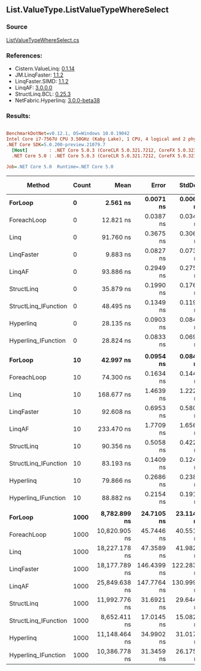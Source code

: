﻿## List.ValueType.ListValueTypeWhereSelect

### Source
[ListValueTypeWhereSelect.cs](../LinqBenchmarks/List/ValueType/ListValueTypeWhereSelect.cs)

### References:
- Cistern.ValueLinq: [0.1.14](https://www.nuget.org/packages/Cistern.ValueLinq/0.1.14)
- JM.LinqFaster: [1.1.2](https://www.nuget.org/packages/JM.LinqFaster/1.1.2)
- LinqFaster.SIMD: [1.1.2](https://www.nuget.org/packages/LinqFaster.SIMD/1.0.3)
- LinqAF: [3.0.0.0](https://www.nuget.org/packages/LinqAF/3.0.0.0)
- StructLinq.BCL: [0.25.3](https://www.nuget.org/packages/StructLinq.BCL/0.25.3)
- NetFabric.Hyperlinq: [3.0.0-beta38](https://www.nuget.org/packages/NetFabric.Hyperlinq/3.0.0-beta38)

### Results:
``` ini

BenchmarkDotNet=v0.12.1, OS=Windows 10.0.19042
Intel Core i7-7567U CPU 3.50GHz (Kaby Lake), 1 CPU, 4 logical and 2 physical cores
.NET Core SDK=5.0.200-preview.21079.7
  [Host]        : .NET Core 5.0.3 (CoreCLR 5.0.321.7212, CoreFX 5.0.321.7212), X64 RyuJIT
  .NET Core 5.0 : .NET Core 5.0.3 (CoreCLR 5.0.321.7212, CoreFX 5.0.321.7212), X64 RyuJIT

Job=.NET Core 5.0  Runtime=.NET Core 5.0  

```
|               Method | Count |          Mean |       Error |      StdDev | Ratio | RatioSD |   Gen 0 | Gen 1 | Gen 2 | Allocated |
|--------------------- |------ |--------------:|------------:|------------:|------:|--------:|--------:|------:|------:|----------:|
|              **ForLoop** |     **0** |      **2.561 ns** |   **0.0071 ns** |   **0.0067 ns** |  **1.00** |    **0.00** |       **-** |     **-** |     **-** |         **-** |
|          ForeachLoop |     0 |     12.821 ns |   0.0387 ns |   0.0343 ns |  5.01 |    0.02 |       - |     - |     - |         - |
|                 Linq |     0 |     91.760 ns |   0.3675 ns |   0.3069 ns | 35.83 |    0.18 |  0.1339 |     - |     - |     280 B |
|           LinqFaster |     0 |      9.883 ns |   0.0827 ns |   0.0733 ns |  3.86 |    0.03 |  0.0153 |     - |     - |      32 B |
|               LinqAF |     0 |     93.886 ns |   0.2949 ns |   0.2759 ns | 36.66 |    0.16 |       - |     - |     - |         - |
|           StructLinq |     0 |     35.879 ns |   0.1990 ns |   0.1764 ns | 14.01 |    0.08 |  0.0344 |     - |     - |      72 B |
| StructLinq_IFunction |     0 |     48.495 ns |   0.1349 ns |   0.1196 ns | 18.94 |    0.07 |       - |     - |     - |         - |
|            Hyperlinq |     0 |     28.135 ns |   0.0903 ns |   0.0845 ns | 10.99 |    0.04 |       - |     - |     - |         - |
|  Hyperlinq_IFunction |     0 |     28.824 ns |   0.0833 ns |   0.0696 ns | 11.26 |    0.05 |       - |     - |     - |         - |
|                      |       |               |             |             |       |         |         |       |       |           |
|              **ForLoop** |    **10** |     **42.997 ns** |   **0.0954 ns** |   **0.0845 ns** |  **1.00** |    **0.00** |       **-** |     **-** |     **-** |         **-** |
|          ForeachLoop |    10 |     74.300 ns |   0.1634 ns |   0.1448 ns |  1.73 |    0.01 |       - |     - |     - |         - |
|                 Linq |    10 |    168.677 ns |   1.4639 ns |   1.2224 ns |  3.92 |    0.03 |  0.1338 |     - |     - |     280 B |
|           LinqFaster |    10 |     92.608 ns |   0.6953 ns |   0.5806 ns |  2.15 |    0.01 |  0.1032 |     - |     - |     216 B |
|               LinqAF |    10 |    233.470 ns |   1.7709 ns |   1.6565 ns |  5.43 |    0.04 |       - |     - |     - |         - |
|           StructLinq |    10 |     90.356 ns |   0.5058 ns |   0.4224 ns |  2.10 |    0.01 |  0.0343 |     - |     - |      72 B |
| StructLinq_IFunction |    10 |     83.193 ns |   0.1409 ns |   0.1249 ns |  1.93 |    0.01 |       - |     - |     - |         - |
|            Hyperlinq |    10 |     79.866 ns |   0.2686 ns |   0.2381 ns |  1.86 |    0.01 |       - |     - |     - |         - |
|  Hyperlinq_IFunction |    10 |     88.882 ns |   0.2154 ns |   0.1910 ns |  2.07 |    0.01 |       - |     - |     - |         - |
|                      |       |               |             |             |       |         |         |       |       |           |
|              **ForLoop** |  **1000** |  **8,782.899 ns** |  **24.7105 ns** |  **23.1142 ns** |  **1.00** |    **0.00** |       **-** |     **-** |     **-** |         **-** |
|          ForeachLoop |  1000 | 10,820.905 ns |  45.7446 ns |  40.5514 ns |  1.23 |    0.00 |       - |     - |     - |         - |
|                 Linq |  1000 | 18,227.178 ns |  47.3589 ns |  41.9824 ns |  2.07 |    0.01 |  0.1221 |     - |     - |     280 B |
|           LinqFaster |  1000 | 18,177.789 ns | 146.4399 ns | 122.2839 ns |  2.07 |    0.01 | 19.5923 |     - |     - |   41024 B |
|               LinqAF |  1000 | 25,849.638 ns | 147.7764 ns | 130.9999 ns |  2.94 |    0.02 |       - |     - |     - |         - |
|           StructLinq |  1000 | 11,992.776 ns |  31.6921 ns |  29.6448 ns |  1.37 |    0.00 |  0.0305 |     - |     - |      72 B |
| StructLinq_IFunction |  1000 |  8,652.411 ns |  17.0145 ns |  15.0829 ns |  0.98 |    0.00 |       - |     - |     - |         - |
|            Hyperlinq |  1000 | 11,148.464 ns |  34.9902 ns |  31.0179 ns |  1.27 |    0.00 |       - |     - |     - |         - |
|  Hyperlinq_IFunction |  1000 | 10,386.778 ns |  31.3459 ns |  26.1752 ns |  1.18 |    0.01 |       - |     - |     - |         - |
